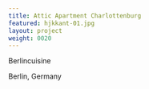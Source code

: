 ```yaml
---
title: Attic Apartment Charlottenburg
featured: hjkkant-01.jpg
layout: project
weight: 0020
---
```

Berlincuisine

Berlin, Germany
